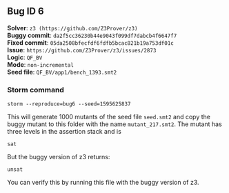## Bug ID 6

**Solver**: `z3 (https://github.com/Z3Prover/z3)`
<br>
**Buggy commit**: `da2f5cc36230b44e9043f099df7dabcb4f6647f7`
<br>
**Fixed commit**: `05da2508bfecfdf6fdfb5bcac821b19a753df01c`
<br>
**Issue**: `https://github.com/Z3Prover/z3/issues/2873`
<br>
**Logic**: `QF_BV`
<br>
**Mode**: `non-incremental`
<br>
**Seed file**: `QF_BV/app1/bench_1393.smt2`

### Storm command

```
storm --reproduce=bug6 --seed=1595625837
```

This will generate 1000 mutants of the seed file `seed.smt2` and copy the buggy mutant to this folder with the
name `mutant_217.smt2`.
The mutant has three levels in the assertion stack and is

```
sat
``` 

But the buggy version of z3 returns:

```
unsat
``` 

You can verify this by running this file with the buggy version of z3. 


